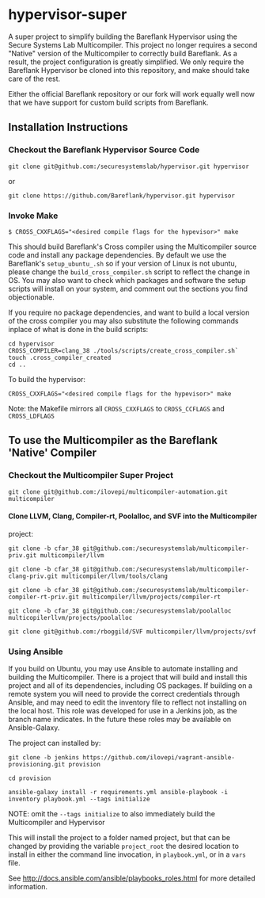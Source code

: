 # hypervisor-super

A super project to simplify building the Bareflank Hypervisor using the Secure
Systems Lab Multicompiler. This project no longer requires a second "Native"
version of the Multicompiler to correctly build Bareflank. As a result, the
project configuration is greatly simplified. We only require the Bareflank
Hypervisor be cloned into this repository, and make should take care of the
rest.

Either the official Bareflank repository or our fork will work equally well now
that we have support for custom build scripts from Bareflank.

## Installation Instructions
### Checkout the Bareflank Hypervisor Source Code

`git clone git@github.com:/securesystemslab/hypervisor.git hypervisor`

or

`git clone https://github.com/Bareflank/hypervisor.git hypervisor`


### Invoke Make

`$ CROSS_CXXFLAGS="<desired compile flags for the hypevisor>" make`

This should build Bareflank's Cross compiler using the Multicompiler source
code and install any package dependencies. By default we use the Bareflank's
`setup_ubuntu_.sh` so if your version of Linux is not ubuntu, please change the
`build_cross_compiler.sh` script to reflect the change in OS. You may also want
to check which packages and software the setup scripts will install on your
system, and comment out the sections you find objectionable. 

If you require no package dependencies, and want to build a local version of the cross compiler you may also substitute the following commands inplace of what is done in the build scripts:

```
cd hypervisor
CROSS_COMPILER=clang_38 ./tools/scripts/create_cross_compiler.sh`
touch .cross_compiler_created
cd ..
```

To build the hypervisor:

`CROSS_CXXFLAGS="<desired compile flags for the hypevisor>" make`

Note: the Makefile mirrors all `CROSS_CXXFLAGS` to `CROSS_CCFLAGS` and `CROSS_LDFLAGS` 


## To use the Multicompiler as the Bareflank 'Native' Compiler

### Checkout the Multicompiler Super Project

`git clone git@github.com:/ilovepi/multicompiler-automation.git multicompiler`

#### Clone LLVM, Clang, Compiler-rt, Poolalloc, and SVF into the Multicompiler
project:

`git clone -b cfar_38 git@github.com:/securesystemslab/multicompiler-priv.git
multicompiler/llvm`

`git clone -b cfar_38 git@github.com:/securesystemslab/multicompiler-clang-priv.git multicompiler/llvm/tools/clang`

`git clone -b cfar_38 git@github.com:/securesystemslab/multicompiler-compiler-rt-priv.git multicompiler/llvm/projects/compiler-rt`

`git clone -b cfar_38 git@github.com:/securesystemslab/poolalloc multicopilerllvm/projects/poolalloc`

`git clone git@github.com:/rboggild/SVF multicompiler/llvm/projects/svf`


### Using Ansible

If you build on Ubuntu, you may use Ansible to automate installing and building
the Multicompiler. There is a project that will build and install this project
and all of its dependencies, including OS packages. If building on a remote
system you will need to provide the correct credentials through Ansible, and
may need to edit the inventory file to reflect not installing on the local
host. This role was developed for use in a Jenkins job, as the branch name
indicates. In the future these roles may be available on Ansible-Galaxy.

The project can installed by:

```
git clone -b jenkins https://github.com/ilovepi/vagrant-ansible-provisioning.git provision 

cd provision 

ansible-galaxy install -r requirements.yml ansible-playbook -i inventory playbook.yml --tags initialize 

```

NOTE: omit the `--tags initialize` to also immediately build the Multicompiler and Hypervisor

This will install the project to a folder named project, but that can be
changed by providing the variable `project_root` the desired location to
install in either the command line invocation, in `playbook.yml`, or in a `vars`
file.

See http://docs.ansible.com/ansible/playbooks_roles.html for more detailed
information.



